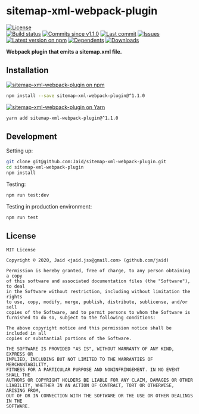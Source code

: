 # sitemap-xml-webpack-plugin


<a href="https://raw.githubusercontent.com/Jaid/sitemap-xml-webpack-plugin/master/license.txt"><img src="https://img.shields.io/github/license/Jaid/sitemap-xml-webpack-plugin?style=flat-square" alt="License"/></a>  
<a href="https://actions-badge.atrox.dev/Jaid/sitemap-xml-webpack-plugin/goto"><img src="https://img.shields.io/endpoint.svg?style=flat-square&url=https%3A%2F%2Factions-badge.atrox.dev%2FJaid%2Fsitemap-xml-webpack-plugin%2Fbadge" alt="Build status"/></a> <a href="https://github.com/Jaid/sitemap-xml-webpack-plugin/commits"><img src="https://img.shields.io/github/commits-since/Jaid/sitemap-xml-webpack-plugin/v1.1.0?style=flat-square&logo=github" alt="Commits since v1.1.0"/></a> <a href="https://github.com/Jaid/sitemap-xml-webpack-plugin/commits"><img src="https://img.shields.io/github/last-commit/Jaid/sitemap-xml-webpack-plugin?style=flat-square&logo=github" alt="Last commit"/></a> <a href="https://github.com/Jaid/sitemap-xml-webpack-plugin/issues"><img src="https://img.shields.io/github/issues/Jaid/sitemap-xml-webpack-plugin?style=flat-square&logo=github" alt="Issues"/></a>  
<a href="https://npmjs.com/package/sitemap-xml-webpack-plugin"><img src="https://img.shields.io/npm/v/sitemap-xml-webpack-plugin?style=flat-square&logo=npm&label=latest%20version" alt="Latest version on npm"/></a> <a href="https://github.com/Jaid/sitemap-xml-webpack-plugin/network/dependents"><img src="https://img.shields.io/librariesio/dependents/npm/sitemap-xml-webpack-plugin?style=flat-square&logo=npm" alt="Dependents"/></a> <a href="https://npmjs.com/package/sitemap-xml-webpack-plugin"><img src="https://img.shields.io/npm/dm/sitemap-xml-webpack-plugin?style=flat-square&logo=npm" alt="Downloads"/></a>

**Webpack plugin that emits a sitemap.xml file.**















## Installation
<a href="https://npmjs.com/package/sitemap-xml-webpack-plugin"><img src="https://img.shields.io/badge/npm-sitemap--xml--webpack--plugin-C23039?style=flat-square&logo=npm" alt="sitemap-xml-webpack-plugin on npm"/></a>
```bash
npm install --save sitemap-xml-webpack-plugin@^1.1.0
```
<a href="https://yarnpkg.com/package/sitemap-xml-webpack-plugin"><img src="https://img.shields.io/badge/Yarn-sitemap--xml--webpack--plugin-2F8CB7?style=flat-square&logo=yarn&logoColor=white" alt="sitemap-xml-webpack-plugin on Yarn"/></a>
```bash
yarn add sitemap-xml-webpack-plugin@^1.1.0
```








## Development



Setting up:
```bash
git clone git@github.com:Jaid/sitemap-xml-webpack-plugin.git
cd sitemap-xml-webpack-plugin
npm install
```
Testing:
```bash
npm run test:dev
```
Testing in production environment:
```bash
npm run test
```


## License
```text
MIT License

Copyright © 2020, Jaid <jaid.jsx@gmail.com> (github.com/jaid)

Permission is hereby granted, free of charge, to any person obtaining a copy
of this software and associated documentation files (the "Software"), to deal
in the Software without restriction, including without limitation the rights
to use, copy, modify, merge, publish, distribute, sublicense, and/or sell
copies of the Software, and to permit persons to whom the Software is
furnished to do so, subject to the following conditions:

The above copyright notice and this permission notice shall be included in all
copies or substantial portions of the Software.

THE SOFTWARE IS PROVIDED "AS IS", WITHOUT WARRANTY OF ANY KIND, EXPRESS OR
IMPLIED, INCLUDING BUT NOT LIMITED TO THE WARRANTIES OF MERCHANTABILITY,
FITNESS FOR A PARTICULAR PURPOSE AND NONINFRINGEMENT. IN NO EVENT SHALL THE
AUTHORS OR COPYRIGHT HOLDERS BE LIABLE FOR ANY CLAIM, DAMAGES OR OTHER
LIABILITY, WHETHER IN AN ACTION OF CONTRACT, TORT OR OTHERWISE, ARISING FROM,
OUT OF OR IN CONNECTION WITH THE SOFTWARE OR THE USE OR OTHER DEALINGS IN THE
SOFTWARE.
```
